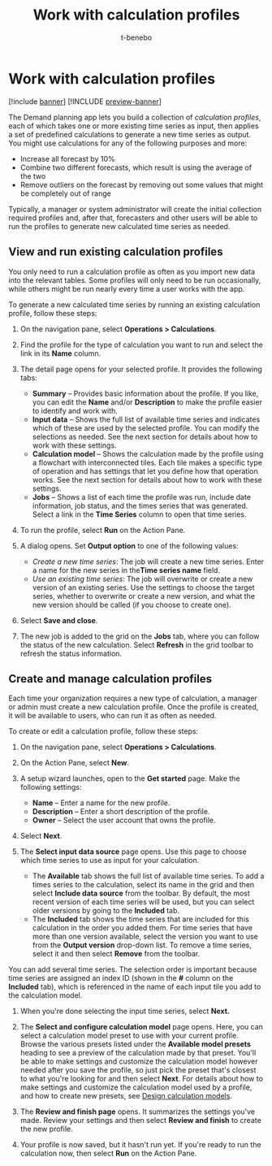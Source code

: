 ﻿---
title: Work with calculation profiles
description: The Demand planning app lets you build a collection of calculation profiles, each of which takes one or more existing time series as input, then applies a set of predefined calculations to generate a new time series as output.
author: t-benebo
ms.author: benebotg
ms.reviewer: kamaybac
ms.search.form:
ms.topic: how-to
ms.date: 10/19/2023
audience: Application User
ms.search.region: Global
ms.custom: bap-template
---

# Work with calculation profiles

[!include [banner](../includes/banner.md)]
[!INCLUDE [preview-banner](../includes/preview-banner.md)]

The Demand planning app lets you build a collection of *calculation profiles*, each of which takes one or more existing time series as input, then applies a set of predefined calculations to generate a new time series as output. You might use calculations for any of the following purposes and more:

- Increase all forecast by 10%
- Combine two different forecasts, which result is using the average of the two
- Remove outliers on the forecast by removing out some values that might be completely out of range

Typically, a manager or system administrator will create the initial collection required profiles and, after that, forecasters and other users will be able to run the profiles to generate new calculated time series as needed.

## View and run existing calculation profiles

You only need to run a calculation profile as often as you import new data into the relevant tables. Some profiles will only need to be run occasionally, while others might be run nearly every time a user works with the app.

To generate a new calculated time series by running an existing calculation profile, follow these steps:

1. On the navigation pane, select **Operations \> Calculations**.

1. Find the profile for the type of calculation you want to run and select the link in its **Name** column.

1. The detail page opens for your selected profile. It provides the following tabs:
    - **Summary** – Provides basic information about the profile. If you like, you can edit the **Name** and/or **Description** to make the profile easier to identify and work with.
    - **Input data** – Shows the full list of available time series and indicates which of these are used by the selected profile. You can modify the selections as needed. See the next section for details about how to work with these settings.
    - **Calculation model** – Shows the calculation made by the profile using a flowchart with interconnected tiles. Each tile makes a specific type of operation and has settings that let you define how that operation works. See the next section for details about how to work with these settings.
    - **Jobs** – Shows a list of each time the profile was run, include date information, job status, and the times series that was generated. Select a link in the **Time Series** column to open that time series.

1. To run the profile, select **Run** on the Action Pane.

1. A dialog opens. Set **Output option** to one of the following values:
    - *Create a new time series*: The job will create a new time series. Enter a name for the new series in the**Time series name** field.
    - *Use an existing time series*: The job will overwrite or create a new version of an existing series. Use the settings to choose the target series, whether to overwrite or create a new version, and what the new version should be called (if you choose to create one).

1. Select **Save and close**.

1. The new job is added to the grid on the **Jobs** tab, where you can follow the status of the new calculation. Select **Refresh** in the grid toolbar to refresh the status information.

## Create and manage calculation profiles

Each time your organization requires a new type of calculation, a manager or admin must create a new calculation profile. Once the profile is created, it will be available to users, who can run it as often as needed.

To create or edit a calculation profile, follow these steps:

1. On the navigation pane, select **Operations \> Calculations**.

1. On the Action Pane, select **New**.

1. A setup wizard launches, open to the **Get started** page. Make the following settings:
    - **Name** – Enter a name for the new profile.
    - **Description** – Enter a short description of the profile.
    - **Owner** – Select the user account that owns the profile.

1. Select **Next**.

1. The **Select input data source** page opens. Use this page to choose which time series to use as input for your calculation.
    - The **Available** tab shows the full list of available time series. To add a times series to the calculation, select its name in the grid and then select **Include data source** from the toolbar. By default, the most recent version of each time series will be used, but you can select older versions by going to the **Included** tab.
    - The **Included** tab shows the time series that are included for this calculation in the order you added them. For time series that have more than one version available, select the version you want to use from the **Output version** drop-down list. To remove a time series, select it and then select **Remove** from the toolbar.

You can add several time series. The selection order is important because time series are assigned an index ID (shown in the **\#** column on the **Included** tab), which is referenced in the name of each input tile you add to the calculation model.

1. When you're done selecting the input time series, select **Next.**

1. The **Select and configure calculation model** page opens. Here, you can select a calculation model preset to use with your current profile. Browse the various presets listed under the **Available model presets** heading to see a preview of the calculation made by that preset. You'll be able to make settings and customize the calculation model however needed after you save the profile, so just pick the preset that's closest to what you're looking for and then select **Next**. For details about how to make settings and customize the calculation model used by a profile, and how to create new presets, see [Design calculation models](design-calculation-models.md).

1. The **Review and finish page** opens. It summarizes the settings you've made. Review your settings and then select **Review and finish** to create the new profile.

1. Your profile is now saved, but it hasn't run yet. If you're ready to run the calculation now, then select **Run** on the Action Pane.

